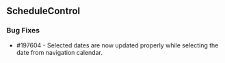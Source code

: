 ## ScheduleControl

### Bug Fixes

*	#197604 - Selected dates are now updated properly while selecting the date from navigation calendar.
